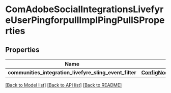 # ComAdobeSocialIntegrationsLivefyreUserPingforpullImplPingPullSProperties

## Properties
Name | Type | Description | Notes
------------ | ------------- | ------------- | -------------
**communities_integration_livefyre_sling_event_filter** | [**ConfigNodePropertyString**](ConfigNodePropertyString.md) |  | [optional] 

[[Back to Model list]](../README.md#documentation-for-models) [[Back to API list]](../README.md#documentation-for-api-endpoints) [[Back to README]](../README.md)


